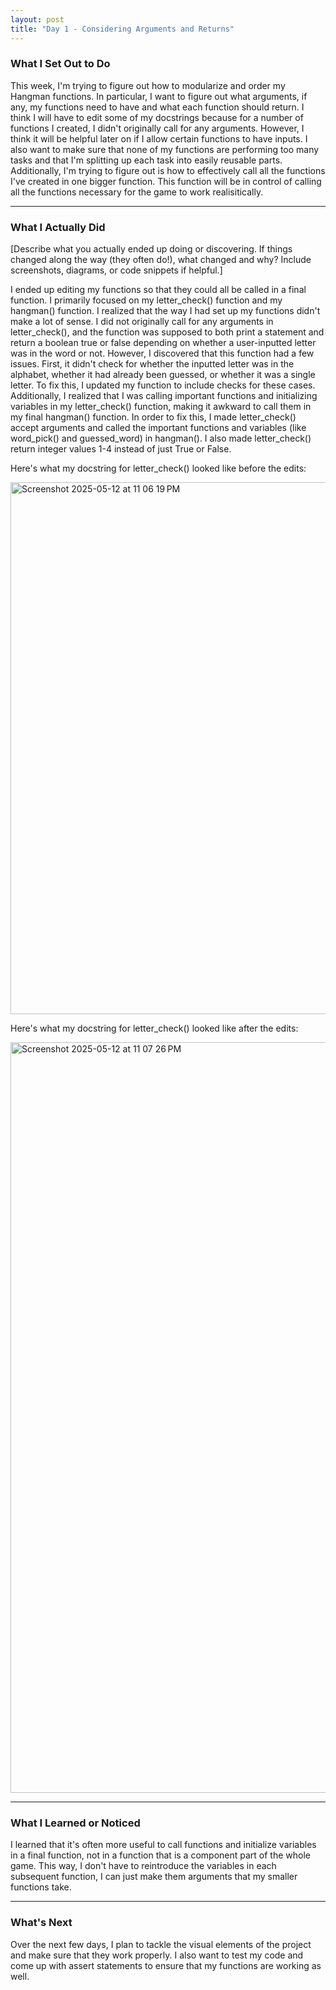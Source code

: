 ```yaml
---
layout: post
title: "Day 1 - Considering Arguments and Returns"
---
```


### What I Set Out to Do
This week, I'm trying to figure out how to modularize and order my Hangman functions. In particular, I want to figure out what arguments, if any, my functions need to have and what each function should return. I think I will have to edit some of my docstrings because for a number of functions I created, I didn't originally call for any arguments. However, I think it will be helpful later on if I allow certain functions to have inputs. I also want to make sure that none of my functions are performing too many tasks and that I'm splitting up each task into easily reusable parts. Additionally, I'm trying to figure out is how to effectively call all the functions I've created in one bigger function. This function will be in control of calling all the functions necessary for the game to work realisitically. 

---

### What I Actually Did

[Describe what you actually ended up doing or discovering. If things changed along the way (they often do!), what changed and why? Include screenshots, diagrams, or code snippets if helpful.]

I ended up editing my functions so that they could all be called in a final function. I primarily focused on my letter_check() function and my hangman() function. I realized that the way I had set up my functions didn't make a lot of sense. I did not originally call for any arguments in letter_check(), and the function was supposed to both print a statement and return a boolean true or false depending on whether a user-inputted letter was in the word or not. However, I discovered that this function had a few issues. First, it didn't check for whether the inputted letter was in the alphabet, whether it had already been guessed, or whether it was a single letter. To fix this, I updated my function to include checks for these cases. Additionally, I realized that I was calling important functions and initializing variables in my letter_check() function, making it awkward to call them in my final hangman() function. In order to fix this, I made letter_check() accept arguments and called the important functions and variables (like word_pick() and guessed_word) in hangman(). I also made letter_check() return integer values 1-4 instead of just True or False.

Here's what my docstring for letter_check() looked like before the edits:

<img width="851" alt="Screenshot 2025-05-12 at 11 06 19 PM" src="https://github.com/user-attachments/assets/df7e8d90-9809-4b0b-abe8-bd08581239a0" />

Here's what my docstring for letter_check() looked like after the edits:

<img width="1201" alt="Screenshot 2025-05-12 at 11 07 26 PM" src="https://github.com/user-attachments/assets/7a2077e9-b3f3-4f57-9f81-32c2657fb005" />

---

### What I Learned or Noticed

I learned that it's often more useful to call functions and initialize variables in a final function, not in a function that is a component part of the whole game. This way, I don't have to reintroduce the variables in each subsequent function, I can just make them arguments that my smaller functions take. 

---

### What's Next

Over the next few days, I plan to tackle the visual elements of the project and make sure that they work properly. I also want to test my code and come up with assert statements to ensure that my functions are working as well. 
